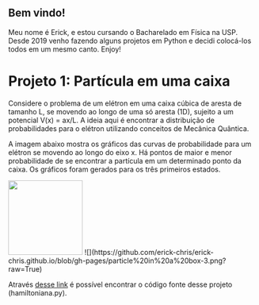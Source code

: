 ## Bem vindo!

Meu nome é Erick, e estou cursando o Bacharelado em Física na USP. Desde 2019 venho fazendo alguns projetos em Python e decidi colocá-los todos em um mesmo canto. Enjoy!


# Projeto 1: Partícula em uma caixa

Considere o problema de um elétron em uma caixa cúbica de aresta de tamanho L, se movendo ao longo de uma só aresta (1D), sujeito a um potencial V(x) = ax/L. A ideia aqui é encontrar a distribuição de probabilidades para o elétron utilizando conceitos de Mecânica Quântica. 

A imagem abaixo mostra os gráficos das curvas de probabilidade para um elétron se movendo ao longo do eixo x. Há pontos de maior e menor probabilidade de se encontrar a partícula em um determinado ponto da caixa. Os gráficos foram gerados para os três primeiros estados.

<img src="https://github.com/erick-chris/erick-chris.github.io/blob/gh-pages/particle%20in%20a%20box-3.png?raw=True" height="150" width="150">
![](https://github.com/erick-chris/erick-chris.github.io/blob/gh-pages/particle%20in%20a%20box-3.png? raw=True)

Através [desse link](https://github.com/erick-chris/erick-chris.github.io/tree/gh-pages/Python) é possível encontrar o código fonte desse projeto (hamiltoniana.py).
